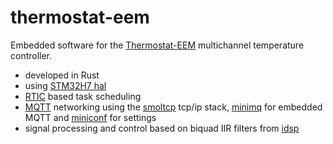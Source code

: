 # thermostat-eem
Embedded software for the [Thermostat-EEM](https://github.com/sinara-hw/Thermostat_EEM) multichannel temperature controller.

- developed in Rust
- using [STM32H7 hal](https://github.com/stm32-rs/stm32h7xx-hal) 
- [RTIC](https://github.com/rtic-rs/cortex-m-rtic) based task scheduling
- [MQTT](https://mqtt.org/) networking using the [smoltcp](https://github.com/smoltcp-rs/smoltcp) tcp/ip stack, [minimq](https://github.com/quartiq/minimq) for embedded MQTT and [miniconf](https://github.com/quartiq/miniconf) for settings
- signal processing and control based on biquad IIR filters from [idsp](https://github.com/quartiq/idsp)
